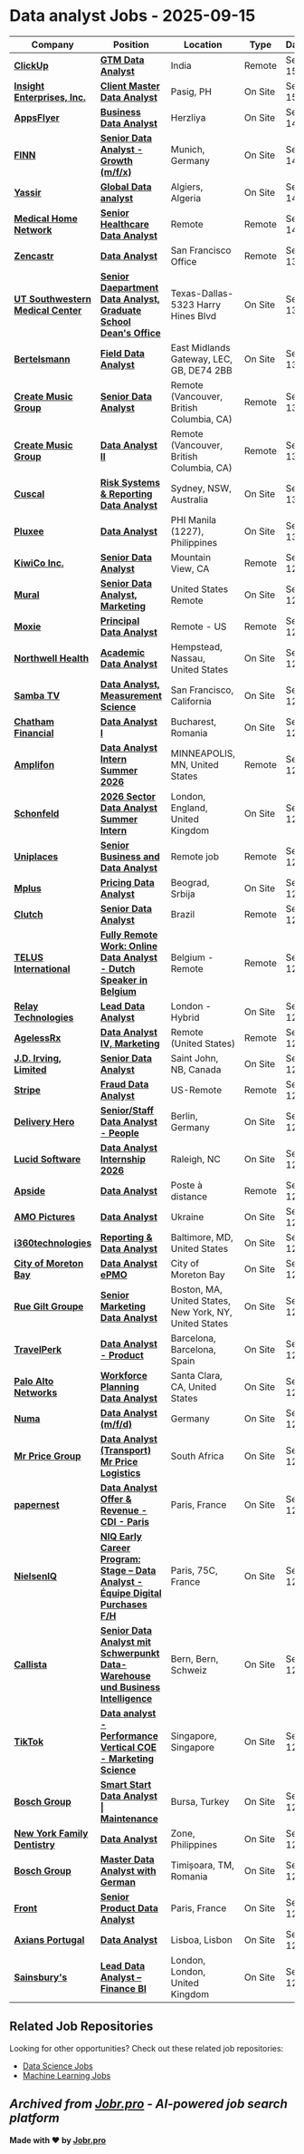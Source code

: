 # Data analyst Jobs - 2025-09-15

| Company | Position | Location | Type | Date |
| ------- | -------- | -------- | ---- | ------ |
| **[ClickUp](https://clickup.com/)** | **[GTM Data Analyst](https://clickup.com/careers/5644225004?gh_jid=5644225004)** | India | Remote | Sep 15 |
| **[Insight Enterprises, Inc.](https://www.insight.com/)** | **[Client Master Data Analyst](https://jobsearch.insight.com/job/Pasig-Client-Master-Data-Analyst/1325993100/)** | Pasig, PH | On Site | Sep 15 |
| **[AppsFlyer](https://www.appsflyer.com/)** | **[Business Data Analyst](https://careers.appsflyer.com/jobs/position/8168593002?gh_jid=8168593002)** | Herzliya | On Site | Sep 14 |
| **[FINN](https://www.finn.com)** | **[Senior Data Analyst - Growth (m/f/x)](https://jobs.lever.co/finn/3c3fa927-1f5c-461d-869a-46dba25065d5)** | Munich, Germany | On Site | Sep 14 |
| **[Yassir](https://yassir.com)** | **[Global Data analyst](https://jobs.lever.co/Yassir/d9f09f42-7121-4d71-bdca-0ef1aec06af6)** | Algiers, Algeria | On Site | Sep 14 |
| **[Medical Home Network](https://www.medicalhomenetwork.org/)** | **[Senior Healthcare Data Analyst](https://jobs.lever.co/mhnchicago/130d5dee-10ad-470f-906d-d09beafc2ba1)** | Remote | Remote | Sep 14 |
| **[Zencastr](https://zencastr.com/)** | **[Data Analyst](https://jobs.ashbyhq.com/zencastr/1e328089-f189-4172-8f90-e902037a099a)** | San Francisco Office | Remote | Sep 13 |
| **[UT Southwestern Medical Center](https://www.utsouthwestern.edu/)** | **[Senior Daepartment Data Analyst, Graduate School Dean's Office](https://utsw.taleo.net/careersection/2/jobdetail.ftl?job=893558)** | Texas-Dallas-5323 Harry Hines Blvd | On Site | Sep 13 |
| **[Bertelsmann](https://www.bertelsmann.com/)** | **[Field Data Analyst](https://jobsearch.createyourowncareer.com/ARVATO/job/East-Midlands-Gateway-Field-Data-Analyst-LEC-DE74-2BB/1247074001/)** | East Midlands Gateway, LEC, GB, DE74 2BB | On Site | Sep 13 |
| **[Create Music Group](https://createmusicgroup.com/)** | **[Senior Data Analyst](https://ats.rippling.com/createmusicgroup/jobs/c0fe2e67-761e-42f1-adc7-33646aeda0b1)** | Remote (Vancouver, British Columbia, CA) | Remote | Sep 13 |
| **[Create Music Group](https://createmusicgroup.com/)** | **[Data Analyst II](https://ats.rippling.com/createmusicgroup/jobs/8a883651-f91c-4edf-b298-5def54bb290c)** | Remote (Vancouver, British Columbia, CA) | Remote | Sep 13 |
| **[Cuscal](https://www.cuscal.com/)** | **[Risk Systems & Reporting Data Analyst](https://jobs.smartrecruiters.com/Cuscal1/744000081751495-risk-systems-reporting-data-analyst)** | Sydney, NSW, Australia | On Site | Sep 13 |
| **[Pluxee](https://www.pluxeegroup.com/)** | **[Data Analyst](https://pluxee.wd3.myworkdayjobs.com/en-US/Pluxee_Career_Site/job/Manila/Data-Analyst_R3425)** | PHI Manila (1227), Philippines | On Site | Sep 13 |
| **[KiwiCo Inc.](https://www.kiwico.com/)** | **[Senior Data Analyst](https://job-boards.greenhouse.io/kiwicoinc/jobs/4882683008)** | Mountain View, CA | Remote | Sep 12 |
| **[Mural](https://www.mural.co/)** | **[Senior Data Analyst, Marketing](https://jobs.ashbyhq.com/mural/ace775a3-6580-4b1e-8d66-ed4341eb67a0)** | United States Remote | On Site | Sep 12 |
| **[Moxie](https://www.joinmoxie.com)** | **[Principal Data Analyst](https://jobs.ashbyhq.com/moxie/276970cd-93ca-4dd1-800c-dac841802fb0)** | Remote - US | Remote | Sep 12 |
| **[Northwell Health](https://www.northwell.edu/)** | **[Academic Data Analyst](https://eppr.fa.us2.oraclecloud.com/hcmUI/CandidateExperience/en/sites/jobsearch/job/167535)** | Hempstead, Nassau, United States | On Site | Sep 12 |
| **[Samba TV](https://www.samba.tv/)** | **[Data Analyst, Measurement Science](https://jobs.lever.co/sambatv/1c56f60d-1db4-4348-9886-036becbb62aa)** | San Francisco, California | On Site | Sep 12 |
| **[Chatham Financial](https://www.chathamfinancial.com/)** | **[Data Analyst I](https://job-boards.greenhouse.io/chathamfinancial/jobs/7244783)** | Bucharest, Romania | On Site | Sep 12 |
| **[Amplifon](https://www.amplifon.com/)** | **[Data Analyst Intern Summer 2026](https://efuf.fa.em2.oraclecloud.com/hcmUI/CandidateExperience/en/sites/jobsearch/job/17267)** | MINNEAPOLIS, MN, United States | Remote | Sep 12 |
| **[Schonfeld](https://www.schonfeld.com/)** | **[2026 Sector Data Analyst Summer Intern](https://job-boards.greenhouse.io/schonfeld/jobs/7245678)** | London, England, United Kingdom | On Site | Sep 12 |
| **[Uniplaces](https://www.uniplaces.com/)** | **[Senior Business and Data Analyst](https://careers.uniplaces.com/o/senior-business-and-data-analyst)** | Remote job | Remote | Sep 12 |
| **[Mplus](https://mplusgroup.eu/)** | **[Pricing Data Analyst](https://m-plus.talentlyft.com/o/9pXagN)** | Beograd, Srbija | On Site | Sep 12 |
| **[Clutch](https://www.withclutch.com/)** | **[Senior Data Analyst](https://jobs.ashbyhq.com/withclutch/cf442a54-d9ac-44ca-be13-1f2d0afdebe5)** | Brazil | Remote | Sep 12 |
| **[TELUS International](https://telusinternational.com)** | **[Fully Remote Work: Online Data Analyst - Dutch Speaker in Belgium](https://join.com/companies/telusinternational/14850302-fully-remote-work-online-data-analyst-dutch-speaker-in-belgium)** | Belgium - Remote | Remote | Sep 12 |
| **[Relay Technologies](https://www.relaytech.co/)** | **[Lead Data Analyst](https://jobs.ashbyhq.com/relay/af46d611-cf3c-4f73-961f-999d30a0fc13)** | London - Hybrid | On Site | Sep 12 |
| **[AgelessRx](https://agelessrx.com/)** | **[Data Analyst IV, Marketing](https://ats.rippling.com/agelessrx/jobs/0833c5a9-6413-42d8-9f91-895102b2af8a)** | Remote (United States) | Remote | Sep 12 |
| **[J.D. Irving, Limited](https://www.jdirving.com/)** | **[Senior Data Analyst](https://hcpd.fa.ca2.oraclecloud.com/hcmUI/CandidateExperience/en/sites/jobsearch/job/5991)** | Saint John, NB, Canada | On Site | Sep 12 |
| **[Stripe](https://stripe.com/en-ch)** | **[Fraud Data Analyst](https://stripe.com/jobs/search?gh_jid=7245790)** | US-Remote | Remote | Sep 12 |
| **[Delivery Hero](https://www.deliveryhero.com)** | **[Senior/Staff Data Analyst - People](https://jobs.smartrecruiters.com/DeliveryHero/744000081664514-senior-staff-data-analyst-people)** | Berlin, Germany | On Site | Sep 12 |
| **[Lucid Software](https://lucid.co/)** | **[Data Analyst Internship 2026](https://job-boards.greenhouse.io/lucidsoftware/jobs/5647627004)** | Raleigh, NC | On Site | Sep 12 |
| **[Apside](https://www.apside.com/)** | **[Data Analyst](https://apside.recruitee.com/o/data-analyst-3)** | Poste à distance | Remote | Sep 12 |
| **[AMO Pictures](https://amo.tech/)** | **[Data Analyst](https://jobs.eu.lever.co/amo/ee5fac14-b701-42ed-90b5-f3f4a3cb7a38)** | Ukraine | On Site | Sep 12 |
| **[i360technologies](https://www.i360technologies.com/)** | **[Reporting & Data Analyst](https://jobs.smartrecruiters.com/I360technologies/744000081650818-reporting-data-analyst)** | Baltimore, MD, United States | On Site | Sep 12 |
| **[City of Moreton Bay](https://www.moretonbay.qld.gov.au/)** | **[Data Analyst ePMO](https://careers.pageuppeople.com/586/cw/en/job/500784)** | City of Moreton Bay | On Site | Sep 12 |
| **[Rue Gilt Groupe](https://ruegiltgroupe.com/)** | **[Senior Marketing Data Analyst](https://job-boards.greenhouse.io/ruelala/jobs/7155194)** | Boston, MA, United States, New York, NY, United States | On Site | Sep 12 |
| **[TravelPerk](https://www.travelperk.com/)** | **[Data Analyst - Product](https://www.travelperk.com/job-application/?gh_jid=6572566)** | Barcelona, Barcelona, Spain | On Site | Sep 12 |
| **[Palo Alto Networks](https://www.paloaltonetworks.com)** | **[Workforce Planning Data Analyst](https://jobs.smartrecruiters.com/PaloAltoNetworks2/744000081634857-workforce-planning-data-analyst)** | Santa Clara, CA, United States | On Site | Sep 12 |
| **[Numa](https://numastays.com/)** | **[Data Analyst (m/f/d)](https://numastays.com/careers?gh_jid=4639730101)** | Germany | On Site | Sep 12 |
| **[Mr Price Group](https://www.mrpricegroup.com/)** | **[Data Analyst (Transport) Mr Price Logistics](https://fa-etyi-saasfaprod1.fa.ocs.oraclecloud.com/hcmUI/CandidateExperience/en/sites/jobsearch/job/2818)** | South Africa | On Site | Sep 12 |
| **[papernest](https://www.papernest.com/)** | **[Data Analyst Offer & Revenue - CDI - Paris](https://careers.papernest.com/jobs/6445842-data-analyst-offer-revenue-cdi-paris)** | Paris, France | On Site | Sep 12 |
| **[NielsenIQ](https://nielseniq.com)** | **[NIQ Early Career Program: Stage – Data Analyst - Équipe Digital Purchases F/H](https://jobs.smartrecruiters.com/NielsenIQ/744000081625125-niq-early-career-program-stage-data-analyst-equipe-digital-purchases-f-h)** | Paris, 75C, France | On Site | Sep 12 |
| **[Callista](https://callista.ch/)** | **[Senior Data Analyst mit Schwerpunkt Data-Warehouse und Business Intelligence](https://callistaace.recruitee.com/o/senior-data-analyst-mit-schwerpunkt-data-warehouse-und-business-intelligence)** | Bern, Bern, Schweiz | On Site | Sep 12 |
| **[TikTok](https://www.tiktok.com/)** | **[Data analyst - Performance Vertical COE - Marketing Science](https://lifeattiktok.com/search/7548909197187844360)** | Singapore, Singapore | On Site | Sep 12 |
| **[Bosch Group](https://www.bosch.com)** | **[Smart Start Data Analyst \| Maintenance](https://jobs.smartrecruiters.com/BoschGroup/744000081614444-smart-start-data-analyst-maintenance)** | Bursa, Turkey | On Site | Sep 12 |
| **[New York Family Dentistry](https://newyorkfamilydentistry.com/)** | **[Data Analyst](https://careers.newyorkfamilydentistry.com/jobs/6445144-data-analyst)** | Zone, Philippines | On Site | Sep 12 |
| **[Bosch Group](https://www.bosch.com)** | **[Master Data Analyst with German](https://jobs.smartrecruiters.com/BoschGroup/744000081605957-master-data-analyst-with-german)** | Timișoara, TM, Romania | On Site | Sep 12 |
| **[Front](https://front.com/)** | **[Senior Product Data Analyst](https://jobs.ashbyhq.com/frontcareers/df57779a-61a4-4546-95f8-e9d276039525)** | Paris, France | On Site | Sep 12 |
| **[Axians Portugal](https://www.axians.pt/)** | **[Data Analyst](https://axianspt.catsone.com/careers/69209-General/jobs/16726506-Data-Analyst)** | Lisboa, Lisbon | On Site | Sep 12 |
| **[Sainsbury's](https://www.sainsburys.co.uk/)** | **[Lead Data Analyst – Finance BI](https://hdhe.fa.em3.oraclecloud.com/hcmUI/CandidateExperience/en/sites/jobsearch/job/400018577)** | London, London, United Kingdom | On Site | Sep 12 |

## Related Job Repositories

Looking for other opportunities? Check out these related job repositories:

- [Data Science Jobs](https://github.com/jobs-jobr-pro/Data-Science-Jobs)
- [Machine Learning Jobs](https://github.com/jobs-jobr-pro/Machine-Learning-Jobs)



*Archived from [Jobr.pro](https://jobr.pro?utm_source=github&utm_medium=repo&utm_campaign=github-data-analysis-jobs) - AI-powered job search platform*
---

**Made with ❤️ by [Jobr.pro](https://jobr.pro?utm_source=github&utm_medium=repo&utm_campaign=github-data-analysis-jobs)**